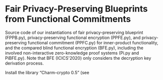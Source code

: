 # Fair Privacy-Preserving Blueprints from Functional Commitments
Source code of our instantiations of fair privacy-preserving blueprint (FPPB.py), privacy-preserving functional encryption (PPFE.py), and privacy-preserving functional commitment (PPFC.py) for inner-product functionality, and the compared blind functional encryption (BFE.py), including the involved non-interactive zero-knowledge proof systems (Pi.py and PiBFE.py). Note that BFE (ICICS'2020) only considers the decryption key derivation process.

Install the library “Charm-crypto 0.5” (see
